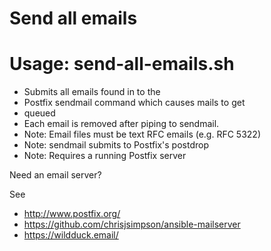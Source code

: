 # Send all emails

# Usage: send-all-emails.sh <path-to-emails>

- Submits all emails found in <path-to-emails> to the
- Postfix  sendmail command which causes mails to get
- queued
- Each email is removed after piping to sendmail.
- Note: Email files must be text RFC emails (e.g. RFC 5322)
- Note: sendmail submits to Postfix's postdrop
- Note: Requires a running Postfix server

Need an email server?

See 
- http://www.postfix.org/
- https://github.com/chrisjsimpson/ansible-mailserver
- https://wildduck.email/
